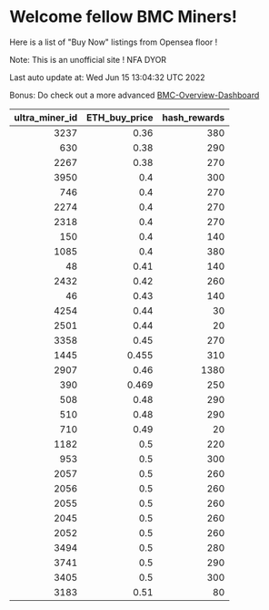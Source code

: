 # Welcome fellow BMC Miners!
Here is a list of "Buy Now" listings from Opensea floor !

Note: This is an unofficial site ! NFA DYOR

Last auto update at: Wed Jun 15 13:04:32 UTC 2022

Bonus: Do check out a more advanced [BMC-Overview-Dashboard](https://dune.com/defifunk/BMC-Overview-Dashboard)


|   ultra_miner_id |   ETH_buy_price |   hash_rewards |
|-----------------:|----------------:|---------------:|
|             3237 |           0.36  |            380 |
|              630 |           0.38  |            290 |
|             2267 |           0.38  |            270 |
|             3950 |           0.4   |            300 |
|              746 |           0.4   |            270 |
|             2274 |           0.4   |            270 |
|             2318 |           0.4   |            270 |
|              150 |           0.4   |            140 |
|             1085 |           0.4   |            380 |
|               48 |           0.41  |            140 |
|             2432 |           0.42  |            260 |
|               46 |           0.43  |            140 |
|             4254 |           0.44  |             30 |
|             2501 |           0.44  |             20 |
|             3358 |           0.45  |            270 |
|             1445 |           0.455 |            310 |
|             2907 |           0.46  |           1380 |
|              390 |           0.469 |            250 |
|              508 |           0.48  |            290 |
|              510 |           0.48  |            290 |
|              710 |           0.49  |             20 |
|             1182 |           0.5   |            220 |
|              953 |           0.5   |            300 |
|             2057 |           0.5   |            260 |
|             2056 |           0.5   |            260 |
|             2055 |           0.5   |            260 |
|             2045 |           0.5   |            260 |
|             2052 |           0.5   |            260 |
|             3494 |           0.5   |            280 |
|             3741 |           0.5   |            290 |
|             3405 |           0.5   |            300 |
|             3183 |           0.51  |             80 |